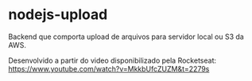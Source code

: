 # nodejs-upload
Backend que comporta upload de arquivos para servidor local ou S3 da AWS.

Desenvolvido a partir do video disponibilizado pela Rocketseat: <br>
https://www.youtube.com/watch?v=MkkbUfcZUZM&t=2279s


